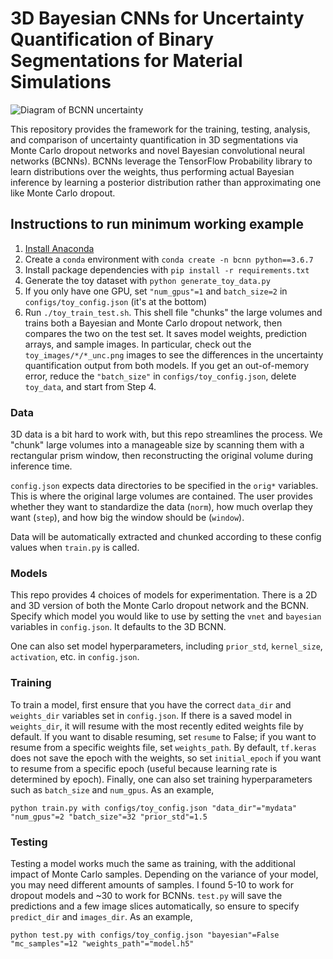 # 3D Bayesian CNNs for Uncertainty Quantification of Binary Segmentations for Material Simulations

![Diagram of BCNN uncertainty](https://raw.githubusercontent.com/sandialabs/bcnn/master/unc.PNG)

This repository provides the framework for the training, testing, analysis, and comparison of uncertainty quantification in 3D segmentations via Monte Carlo dropout networks and novel Bayesian convolutional neural networks (BCNNs). BCNNs leverage the TensorFlow Probability library to learn distributions over the weights, thus performing actual Bayesian inference by learning a posterior distribution rather than approximating one like Monte Carlo dropout.  

## Instructions to run minimum working example
1. [Install Anaconda](https://docs.anaconda.com/anaconda/install/linux/)
2. Create a `conda` environment with `conda create -n bcnn python==3.6.7`
3. Install package dependencies with `pip install -r requirements.txt`
4. Generate the toy dataset with `python generate_toy_data.py`
5. If you only have one GPU, set `"num_gpus"=1` and `batch_size=2` in `configs/toy_config.json` (it's at the bottom)
5. Run `./toy_train_test.sh`. This shell file "chunks" the large volumes and trains both a Bayesian and Monte Carlo dropout network, then compares the two on the test set. It saves model weights, prediction arrays, and sample images. In particular, check out the `toy_images/*/*_unc.png` images to see the differences in the uncertainty quantification output from both models. If you get an out-of-memory error, reduce the `"batch_size"` in `configs/toy_config.json`, delete `toy_data`, and start from Step 4.

### Data

3D data is a bit hard to work with, but this repo streamlines the process. We "chunk" large volumes into a manageable size by scanning them with a rectangular prism window, then reconstructing the original volume during inference time.  

`config.json` expects data directories to be specified in the `orig*` variables. This is where the original large volumes are contained. The user provides whether they want to standardize the data (`norm`), how much overlap they want (`step`), and how big the window should be (`window`).  

Data will be automatically extracted and chunked according to these config values when `train.py` is called.

### Models

This repo provides 4 choices of models for experimentation. There is a 2D and 3D version of both the Monte Carlo dropout network and the BCNN. Specify which model you would like to use by setting the `vnet` and `bayesian` variables in `config.json`. It defaults to the 3D BCNN.  

One can also set model hyperparameters, including `prior_std`, `kernel_size`, `activation`, etc. in `config.json`.

### Training

To train a model, first ensure that you have the correct `data_dir` and `weights_dir` variables set in `config.json`. If there is a saved model in `weights_dir`, it will resume with the most recently edited weights file by default. If you want to disable resuming, set `resume` to False; if you want to resume from a specific weights file, set `weights_path`. By default, `tf.keras` does not save the epoch with the weights, so set `initial_epoch` if you want to resume from a specific epoch (useful because learning rate is determined by epoch). Finally, one can also set training hyperparameters such as `batch_size` and `num_gpus`. As an example,  

`python train.py with configs/toy_config.json "data_dir"="mydata" "num_gpus"=2 "batch_size"=32 "prior_std"=1.5`

### Testing

Testing a model works much the same as training, with the additional impact of Monte Carlo samples. Depending on the variance of your model, you may need different amounts of samples. I found 5-10 to work for dropout models and ~30 to work for BCNNs. `test.py` will save the predictions and a few image slices automatically, so ensure to specify `predict_dir` and `images_dir`. As an example,  

`python test.py with configs/toy_config.json "bayesian"=False "mc_samples"=12 "weights_path"="model.h5"`

